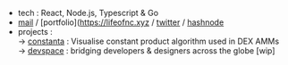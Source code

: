 - tech : React, Node.js, Typescript & Go
- [mail](mailto:neilchaudhary12@gmail.com) /  [portfolio](https://lifeofnc.xyz / [twitter](https://twitter.com/nielchaudhary09) / [hashnode](https://hashnode.com/@nielchaudhary)
- projects : <br/>
  → [constanta](https://constanta.vercel.app) : Visualise constant product algorithm used in DEX AMMs <br/>
  → [devspace](https://dvspace-web.vercel.app) : bridging developers & designers across the globe [wip] <br/>
  
